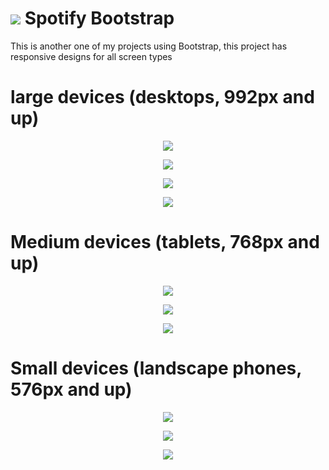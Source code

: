 # <img src="https://img.icons8.com/color/48/000000/spotify--v1.png"/> Spotify Bootstrap

This is another one of my projects using Bootstrap, this project has responsive designs for all screen types

# large devices (desktops, 992px and up)

<p align="center">
<img src="img/spt1.png"/>
</p>

<p align="center">
<img src="img/spt2.png"/>
</p>
<p align="center">
<img src="img/spt3.png"/>
</p>
<p align="center">
<img src="img/spt4.png"/>
</p>

# Medium devices (tablets, 768px and up)

<p align="center">
<img src="img/spt.1.png"/>
</p>

<p align="center">
<img src="img/spt.2.png"/>
</p>

<p align="center">
<img src="img/spt.3.png"/>
</p>

# Small devices (landscape phones, 576px and up)

<p align="center">
<img src="img/spt..1.png"/>
</p>

<p align="center">
<img src="img/spt..2.png"/>
</p>

<p align="center">
<img src="img/spt..3.png"/>
</p>
